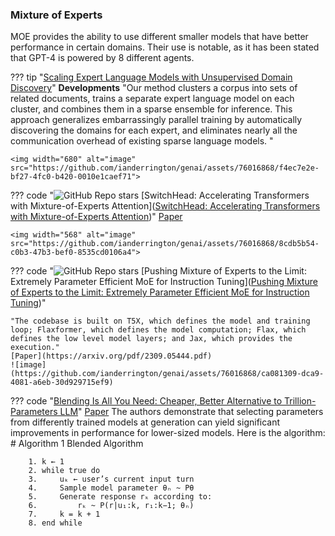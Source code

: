 
### Mixture of Experts

MOE provides the ability to use different smaller models that have better performance in certain domains. Their use is notable, as it has been stated that GPT-4 is powered by 8 different agents.

??? tip "[Scaling Expert Language Models with Unsupervised Domain Discovery](https://arxiv.org/pdf/2303.14177.pdf)"
    **Developments**  "Our method clusters a corpus into sets of related documents, trains a separate expert language model on each cluster, and combines them in a sparse ensemble for inference. This approach generalizes embarrassingly parallel training by automatically discovering the domains for each expert, and eliminates nearly all the communication overhead of existing sparse language models. "

    <img width="680" alt="image" src="https://github.com/ianderrington/genai/assets/76016868/f4ec7e2e-bf27-4fc0-b420-0010e1caef71">


??? code "![GitHub Repo stars](https://badgen.net/github/stars/robertcsordas/moe_attention) [SwitchHead: Accelerating Transformers with Mixture-of-Experts Attention]([SwitchHead: Accelerating Transformers with Mixture-of-Experts Attention](https://github.com/robertcsordas/moe_attention))"
    [Paper](https://arxiv.org/pdf/2312.07987.pdf)

    <img width="568" alt="image" src="https://github.com/ianderrington/genai/assets/76016868/8cdb5b54-c0b3-47b3-bef0-8535cd0106a4">


??? code "![GitHub Repo stars](https://badgen.net/github/stars/for-ai/parameter-efficient-moe) [Pushing Mixture of Experts to the Limit: Extremely Parameter Efficient MoE for Instruction Tuning]([Pushing Mixture of Experts to the Limit: Extremely Parameter Efficient MoE for Instruction Tuning](https://github.com/for-ai/parameter-efficient-moe))"

    "The codebase is built on T5X, which defines the model and training loop; Flaxformer, which defines the model computation; Flax, which defines the low level model layers; and Jax, which provides the execution."
    [Paper](https://arxiv.org/pdf/2309.05444.pdf)
    ![image](https://github.com/ianderrington/genai/assets/76016868/ca081309-dca9-4081-a6eb-30d929715ef9)

??? code "[Blending Is All You Need: Cheaper, Better Alternative to Trillion-Parameters LLM](https://huggingface.co/ChaiML)"
    [Paper](https://arxiv.org/pdf/2401.02994.pdf)
    The authors demonstrate that selecting parameters from differently trained models at generation can yield significant improvements in performance for lower-sized models.
    Here is the algorithm:
    # Algorithm 1 Blended Algorithm

        1. k ← 1
        2. while true do
        3.     uₖ ← user’s current input turn
        4.     Sample model parameter θₙ ~ Pθ
        5.     Generate response rₖ according to:
        6.         rₖ ~ P(r|u₁:k, r₁:k−1; θₙ)
        7.     k = k + 1
        8. end while
